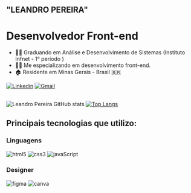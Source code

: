 ## "LEANDRO PEREIRA"
# Desenvolvedor Front-end 
 
- 👨‍🎓 Graduando em Análise e Desenvolvimento de Sistemas (Instituto Infnet - 1° período )
- 👨‍💻 Me especializando em desenvolvimento front-end.
- 🏠 Residente em Minas Gerais - Brasil 🇧🇷


[![Linkedin](https://img.shields.io/badge/LinkedIn-0077B5?style=for-the-badge&logo=linkedin&logoColor=white)](https://www.linkedin.com/in/devleandropereira/) 
[![Gmail](https://img.shields.io/badge/Gmail-D14836?style=for-the-badge&logo=gmail&logoColor=white)](https://www.contatoleandrodev@gmail.com/) 


<br> ![Leandro Pereira GitHub stats](https://github-readme-stats.vercel.app/api?username=leandropereira-dev&show_icons=true&theme=tokyonight)
[![Top Langs](https://github-readme-stats.vercel.app/api/top-langs/?username=leandropereira-dev&layout=compact)](https://github.com/leandropereira-dev/github-readme-stats) 


## Principais tecnologias que utilizo:
<div style="display: inline_block"> 
           

### Linguagens
<img align="center" alt="html5" src="https://img.shields.io/badge/HTML5-E34F26?style=for-the-badge&logo=html5&logoColor=white"/>
<img align="center" alt="css3" src="https://img.shields.io/badge/CSS3-1572B6?style=for-the-badge&logo=css3&logoColor=white"/>
<img align="center" alt="javaScript" src="https://img.shields.io/badge/JavaScript-F7DF1E?style=for-the-badge&logo=javascript&logoColor=black"/>


### Designer 
<img align="center" alt="figma" src="https://img.shields.io/badge/Figma-F24E1E?style=for-the-badge&logo=figma&logoColor=white"/>
<img align="center" alt="canva" src="https://img.shields.io/badge/Canva-%2300C4CC.svg?&style=for-the-badge&logo=Canva&logoColor=white"/> 

</div><br/>



           
          

